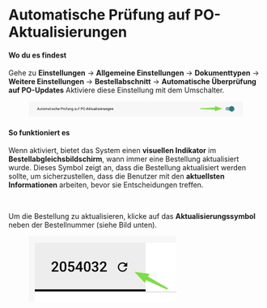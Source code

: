 # Automatische Prüfung auf PO-Aktualisierungen

#### Wo du es findest

Gehe zu **Einstellungen** → **Allgemeine Einstellungen** → **Dokumenttypen** → **Weitere Einstellungen** → **Bestellabschnitt** → **Automatische Überprüfung auf PO-Updates** Aktiviere diese Einstellung mit dem Umschalter.

<figure><img src="../../../../../../.gitbook/assets/iScreen Shoter - Google Chrome - 250207105846.jpg" alt=""><figcaption></figcaption></figure>

#### So funktioniert es

Wenn aktiviert, bietet das System einen **visuellen Indikator** im **Bestellabgleichsbildschirm**, wann immer eine Bestellung aktualisiert wurde. Dieses Symbol zeigt an, dass die Bestellung aktualisiert werden sollte, um sicherzustellen, dass die Benutzer mit den **aktuellsten Informationen** arbeiten, bevor sie Entscheidungen treffen.

<div align="left"><img src="https://files.gitbook.com/v0/b/gitbook-x-prod.appspot.com/o/spaces%2FT2n2w4uDCJvv7CJ5zrdk%2Fuploads%2FF8XWBZv8qYmgX4AlJCTw%2Fimage.png?alt=media&#x26;token=c298b346-b1bc-4513-8bb7-520384fe0b1b" alt=""></div>

Um die Bestellung zu aktualisieren, klicke auf das **Aktualisierungssymbol** neben der Bestellnummer (siehe Bild unten).

<div align="left"><figure><img src="../../../../../../.gitbook/assets/image (16).png" alt=""><figcaption></figcaption></figure></div>
